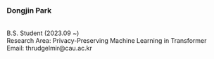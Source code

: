### **Dongjin Park**

<br>
B.S. Student (2023.09 ~) <br>
Research Area: Privacy-Preserving Machine Learning in Transformer <br>
Email: thrudgelmir@cau.ac.kr